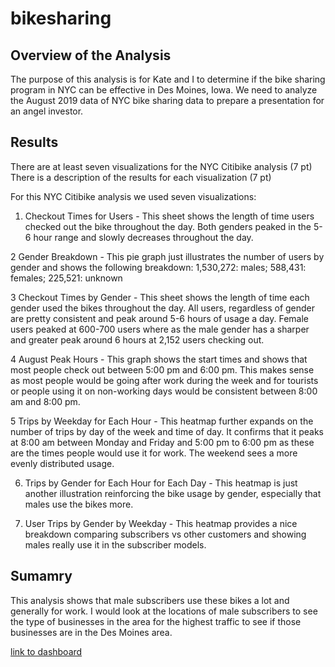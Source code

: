 # bikesharing

## Overview of the Analysis

The purpose of this analysis is for Kate and I to determine if the bike sharing program in NYC can be effective in Des Moines, Iowa. We need to analyze the August 2019 data of NYC bike sharing data to prepare a presentation for an angel investor.

## Results

There are at least seven visualizations for the NYC Citibike analysis (7 pt)
There is a description of the results for each visualization (7 pt)

For this NYC Citibike analysis we used seven visualizations:

1. Checkout Times for Users - This sheet shows the length of time users checked out the bike throughout the day. Both genders peaked in the 5-6 hour range and slowly decreases throughout the day.

2 Gender Breakdown - This pie graph just illustrates the number of users by gender and shows the following breakdown: 1,530,272: males; 588,431: females; 225,521: unknown

3 Checkout Times by Gender - This sheet shows the length of time each gender used the bikes throughout the day. All users, regardless of gender are pretty consistent and peak around 5-6 hours of usage a day. Female users peaked at 600-700 users where as the male gender has a sharper and greater peak around 6 hours at 2,152 users checking out.

4 August Peak Hours - This graph shows the start times and shows that most people check out between 5:00 pm and 6:00 pm. This makes sense as most people would be going after work during the week and for tourists or people using it on non-working days would be consistent between 8:00 am and 8:00 pm.

5 Trips by Weekday for Each Hour - This heatmap further expands on the number of trips by day of the week and time of day. It confirms that it peaks at 8:00 am between Monday and Friday and 5:00 pm to 6:00 pm as these are the times people would use it for work. The weekend sees a more evenly distributed usage.

6. Trips by Gender for Each Hour for Each Day - This heatmap is just another illustration reinforcing the bike usage by gender, especially that males use the bikes more.

7. User Trips by Gender by Weekday - This heatmap provides a nice breakdown comparing subscribers vs other customers and showing males really use it in the subscriber models. 

## Sumamry

This analysis shows that male subscribers use these bikes a lot and generally for work. I would look at the locations of male subscribers to see the type of businesses in the area for the highest traffic to see if those businesses are in the Des Moines area. 

[link to dashboard](https://public.tableau.com/profile/david.w.chase#!/vizhome/Module-14ChallengeFinal/ChallengeNYCStory?publish=yes)
